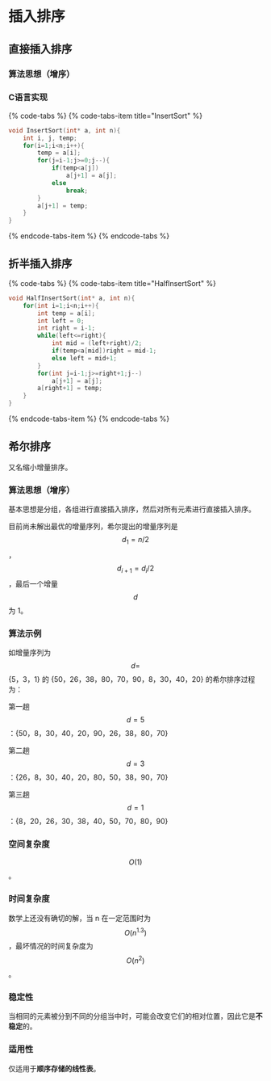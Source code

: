 # 插入排序

## 直接插入排序

### 算法思想（增序）



### C语言实现

{% code-tabs %}
{% code-tabs-item title="InsertSort" %}
```c
void InsertSort(int* a, int n){
    int i, j, temp;
    for(i=1;i<n;i++){
        temp = a[i];
        for(j=i-1;j>=0;j--){
            if(temp<a[j])
                a[j+1] = a[j];
            else
                break;
        }
        a[j+1] = temp;
    }
}
```
{% endcode-tabs-item %}
{% endcode-tabs %}

## 折半插入排序

{% code-tabs %}
{% code-tabs-item title="HalfInsertSort" %}
```c
void HalfInsertSort(int* a, int n){
    for(int i=1;i<n;i++){
        int temp = a[i];
        int left = 0;
        int right = i-1;
        while(left<=right){
            int mid = (left+right)/2;
            if(temp<a[mid])right = mid-1;
            else left = mid+1;
        }
        for(int j=i-1;j>=right+1;j--)
            a[j+1] = a[j];
        a[right+1] = temp;
    }
}
```
{% endcode-tabs-item %}
{% endcode-tabs %}

## 希尔排序

又名缩小增量排序。

### 算法思想（增序）

基本思想是分组，各组进行直接插入排序，然后对所有元素进行直接插入排序。

目前尚未解出最优的增量序列，希尔提出的增量序列是 $$d_1=n/2$$， $$d_{i+1}=d_i/2$$，最后一个增量 $$d$$ 为 1。

### 算法示例

如增量序列为  $$d=$$ {5，3，1} 的 {50，26，38，80，70，90，8，30，40，20} 的希尔排序过程为：

第一趟 $$d=5$$ ：{50，8，30，40，20，90，26，38，80，70}

第二趟 $$d=3$$ ：{26，8，30，40，20，80，50，38，90，70}

第三趟 $$d=1$$ ：{8，20，26，30，38，40，50，70，80，90}

### 空间复杂度

$$O(1)$$ 。

### 时间复杂度

数学上还没有确切的解，当 n 在一定范围时为 $$O(n^{1.3})$$ ，最坏情况的时间复杂度为 $$O(n^2)$$ 。

### 稳定性

当相同的元素被分到不同的分组当中时，可能会改变它们的相对位置，因此它是**不稳定**的。

### 适用性

仅适用于**顺序存储的线性表**。

